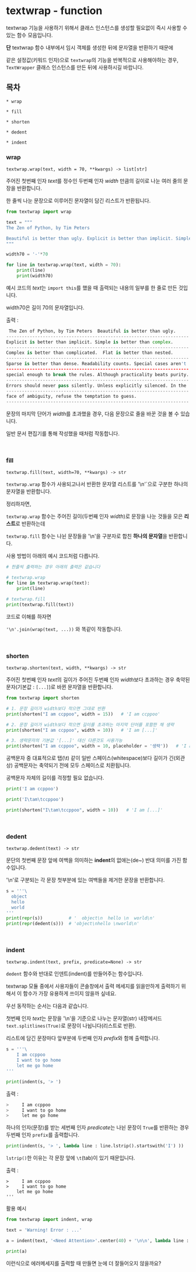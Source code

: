 # textwrap - function

textwrap 기능을 사용하기 위해서 클래스 인스턴스를 생성할 필요없이 즉시 사용할 수 있는 함수 모음입니다.

**단** textwrap 함수 내부에서 임시 객체를 생성한 뒤에 문자열을 반환하기 때문에 

같은 설정값(키워드 인자)으로 `textwrap`의 기능을 반복적으로 사용해야하는 경우, `TextWrapper` 클래스 인스턴스를 만든 뒤에 사용하시길 바랍니다.

## 목차
    
    * wrap
    
    * fill
    
    * shorten
    
    * dedent
    
    * indent
    
### wrap

`textwrap.wrap(text, width = 70, **kwargs) -> list[str]`

주어진 첫번째 인자 *text*를 정수인 두번째 인자 *width* 만큼의 길이로 나눈 여러 줄의 문장을 반환합니다.

한 줄씩 나눈 문장으로 이루어진 문자열이 담긴 리스트가 반환됩니다.

```python
from textwrap import wrap

text = """
The Zen of Python, by Tim Peters

Beautiful is better than ugly. Explicit is better than implicit. Simple is better than complex. Complex is better than complicated.  Flat is better than nested. Sparse is better than dense. Readability counts. Special cases aren't special enough to break the rules. Although practicality beats purity. Errors should never pass silently. Unless explicitly silenced. In the face of ambiguity, refuse the temptation to guess.
"""

width70 = '-'*70

for line in textwrap.wrap(text, width = 70):
    print(line)
    print(width70)
```

예시 코드의 *text*는 `import this`를 했을 때 출력되는 내용의 일부를 한 줄로 만든 것입니다.

width70은 길이 70의 문자열입니다.

출력 : 

```python
 The Zen of Python, by Tim Peters  Beautiful is better than ugly.
----------------------------------------------------------------------
Explicit is better than implicit. Simple is better than complex.
----------------------------------------------------------------------
Complex is better than complicated.  Flat is better than nested.
----------------------------------------------------------------------
Sparse is better than dense. Readability counts. Special cases aren't
----------------------------------------------------------------------
special enough to break the rules. Although practicality beats purity.
----------------------------------------------------------------------
Errors should never pass silently. Unless explicitly silenced. In the
----------------------------------------------------------------------
face of ambiguity, refuse the temptation to guess.
----------------------------------------------------------------------
```

문장의 마지막 단어가 *width*를 초과했을 경우, 다음 문장으로 줄을 바꾼 것을 볼 수 있습니다.

일반 문서 편집기를 통해 작성했을 때처럼 작동합니다.

<br>

### fill

`textwrap.fill(text, width=70, **kwargs) -> str`

`textwrap.wrap` 함수가 사용되고나서 반환한 문자열 리스트를 '\n'`으로 구분한 하나의 문자열을 반환합니다.

정리하자면, 

`textwrap.wrap` 함수는 주어진 길이(두번째 인자 *width*)로 문장을 나눈 것들을 모은 **리스트**로 반환하는데

`textwrap.fill` 함수는 나뉜 문장들을 '\n'을 구분자로 합친 **하나의 문자열**을 반환합니다.

사용 방법이 아래의 예시 코드처럼 다릅니다.

```python
# 한줄씩 출력하는 경우 아래의 출력은 같습니다

# textwrap.wrap
for line in textwrap.wrap(text):
    print(line)

# textwrap.fill
print(textwrap.fill(text))
```

코드로 이해를 하자면

`'\n'.join(wrap(text, ...))` 와 똑같이 작동합니다. 

<br>

### shorten

`textwrap.shorten(text, width, **kwargs) -> str`

주어진 첫번째 인자 *text*의 길이가 주어진 두번째 인자 *width*보다 초과하는 경우 축약된 문자(기본값 : `[...]`)로 바뀐 문자열을 반환합니다.

```python
from textwrap import shorten

# 1. 문장 길이가 width보다 작으면 그대로 반환
print(shorten("I am ccppoo", width = 15))   # 'I am ccppoo'

# 2. 문장 길이가 width보다 작으면 길이를 초과하는 마지막 단어를 포함한 채 생략
print(shorten("I am ccppoo", width = 10))   # 'I am [...]'

# 3. 생략문자의 기본값 '[...]' 대신 다른것도 사용가능
print(shorten("I am ccppoo", width = 10, placeholder = '생략'))   # 'I am (생략)'
```

공백문자 중 대표적으로 탭(\t) 같이 일반 스페이스(whitespace)보다 길이가 긴(외관상) 공백문자는 축약되기 전에 모두 스페이스로 치환됩니다.

공백문자 자체의 길이를 걱정할 필요 없습니다.

```python
print('I am ccppoo')

print('I\tam\tccppoo')

print(shorten("I\tam\tccppoo", width = 10))   # 'I am [...]'
```

<br>

### dedent

`textwrap.dedent(text) -> str`

문단의 첫번째 문장 앞에 여백을 의미하는 **indent**의 없애는(de~) 반대 의미를 가진 함수입니다.

'\n'로 구분되는 각 문장 첫부분에 있는 여백들을 제거한 문장을 반환합니다.

```python
s = '''\
  object
  hello 
  world
'''
print(repr(s))          # '  object\n  hello \n  world\n'
print(repr(dedent(s)))  # 'object\nhello \nworld\n'
```

<br>

### indent

`textwrap.indent(text, prefix, predicate=None) -> str`

`dedent` 함수와 반대로 인덴트(indent)를 만들어주는 함수입니다.

textwrap 모듈 중에서 사용자들이 콘솔창에서 출력 메세지를 읽을만하게 출력하기 위해서 이 함수가 가장 유용하게 쓰이지 않을까 싶네요.

우선 동작하는 순서는 다음과 같습니다.

첫번째 인자 *text*는 문장을 '\n'을 기준으로 나누는 문자열(str) 내장메서드 `text.splitlines(True)`로 문장이 나뉩니다(리스트로 반환).

리스트에 담긴 문장마다 앞부분에 두번째 인자 *prefix*와 함께 출력합니다.

```python
s = '''\
    I am ccppoo
    I want to go home
    let me go home
'''

print(indent(s, '> ')
```

출력 : 

```python
>     I am ccppoo
>     I want to go home
>     let me go home
```

하나의 인자(문장)를 받는 세번째 인자 *predicate*는 나뉜 문장이 `True`를 반환하는 경우<br>
두번째 인자 `prefix`를 출력합니다.

```python
print(indent(s, '> ', lambda line : line.lstrip().startswith('I') ))
```

`lstrip()`한 이유는 각 문장 앞에 `\t`(tab)이 있기 때문입니다.

출력 : 

```
>     I am ccppoo
>     I want to go home
    let me go home
'''
```

활용 예시
  
```python
from textwrap import indent, wrap

text = 'Warning! Error : ...'

a = indent(text, '<Need Attention>'.center(40) + '\n\n', lambda line : line.lower().find('warning') != -1)

print(a)
```

이런식으로 에러메세지를 출력할 때 만들면 눈에 더 잘들어오지 않을까요?